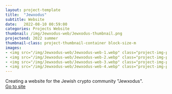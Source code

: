 ```yaml
---
layout: project-template
title:  "Jewxodus"
subtitle: Website
date:   2022-08-10 00:59:00
categories: Projects Website
thumbnail: /img/Jewxodus-web/Jewxodus-thumbnail.png
projectend: 2022 summer
thumbnail-class: project-thumbnail-container block-size-m
images:
- <img src="/img/Jewxodus-web/Jewxodus-web-1.webp" class="project-img-parameters img-size-full" alt="Jewxodus-web-1">
- <img src="/img/Jewxodus-web/Jewxodus-web-2.webp" class="project-img-parameters img-size-full" alt="Jewxodus-web-2">
- <img src="/img/Jewxodus-web/Jewxodus-web-3.webp" class="project-img-parameters img-size-full" alt="Jewxodus-web-3">
- <img src="/img/Jewxodus-web/Jewxodus-web-4.webp" class="project-img-parameters img-size-full" alt="Jewxodus-web-4">
---
```


Creating a website for the Jewish crypto community "Jewxodus".<br>
<a href="https://jewishcrypto.org/" target="_blank">Go to site</a>
